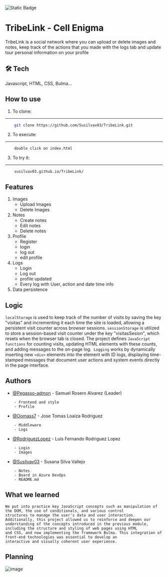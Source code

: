 ![Static Badge](https://img.shields.io/badge/Status-🚧_In_Progress-orange)

# TribeLink - Cell Enigma 

TribeLink is a social network where you can upload or delete images and notes, keep track of the actions 
that you made with the logs tab and update tour personal information on your profile


## 🛠 Tech
Javascript, HTML, CSS, Bulma...


## How to use

1. To clone:

---
```bash
    git clone https://github.com/Susilvav03/TribeLink.git
```
2. To execute:
---
```
    double click on index.html
```

3. To try it:
---
```
    susilvav03.github.io/TribeLink/
```


## Features

1. Images
   - Upload Images
   - Delete Images
2. Notes
   - Create notes
   - Edit notes
   - Delete notes
3. Profile
   - Register
   - login
   - log out
   - edit profile
4. Logs
   - Login
   - Log out
   - profile updated
   - Every log with User, action and date time info
5. Data persistence


## Logic 


`localStorage` is used to keep track of the number of visits by saving the key "visitas" and incrementing it each time the site is loaded, allowing a persistent visit counter across browser sessions. `sessionStorage` is utilized to store a session-based visit counter under the key "visitasSesion", which resets when the browser tab is closed. The project defines `JavaScript functions` for counting visits, updating HTML elements with these counts, and adding messages to the on-page log.` Logging` works by dynamically inserting new `<div>` elements into the element with ID logs, displaying time-stamped messages that document user actions and system events directly in the page interface.


## Authors

- [@Pegasso-admon](https://github.com/Pegasso-admon) - Samuel Rosero Alvarez (Leader)
```
    - Frontend and style
    - Profile
```
- [@Oomass7](https://github.com/Oomass7) - Jose Tomas Loaiza Rodriguez
```
    - Middleware
    - Logs
```
- [@RodriguezLopez](https://github.com/RodriguezLopez) - Luis Fernando Rodriguez Lopez 
```
    - Login
    - Images
```
- [@Susilvav03](https://github.com/Susilvav03) - Susana Silva Vallejo 
```
    - Notes
    - Board in Azure DevOps
    - README.md
```
## What we learned

```
We put into practice key JavaScript concepts such as manipulation of the DOM, the use of conditionals, and various control
structures to manage the user's data and user interaction. Additionally, this project allowed us to reinforce and deepen our
understanding of the concepts introduced in the previous module, including the structure and styling of web pages using HTML
and CSS, and now implementing the framework Bulma. This integration of front-end technologies was essential to develop an
interactive and visually coherent user experience.

```

## Planning

![image](https://github.com/user-attachments/assets/682e2c79-22e6-496c-8284-090dd33fe389)


